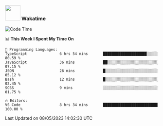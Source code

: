 ### <img src="https://media.giphy.com/media/VgCDAzcKvsR6OM0uWg/giphy.gif" width="50"> Wakatime

  <!--START_SECTION:waka-->
![Code Time](http://img.shields.io/badge/Code%20Time-1%2C395%20hrs%2056%20mins-blue)

📊 **This Week I Spent My Time On** 

```text
💬 Programming Languages: 
TypeScript               6 hrs 54 mins       ████████████████████░░░░░   80.59 % 
JavaScript               36 mins             ██░░░░░░░░░░░░░░░░░░░░░░░   07.15 % 
JSON                     26 mins             █░░░░░░░░░░░░░░░░░░░░░░░░   05.12 % 
Bash                     12 mins             █░░░░░░░░░░░░░░░░░░░░░░░░   02.45 % 
SCSS                     9 mins              ░░░░░░░░░░░░░░░░░░░░░░░░░   01.75 % 

🔥 Editors: 
VS Code                  8 hrs 34 mins       █████████████████████████   100.00 % 
```


 Last Updated on 08/05/2023 14:02:30 UTC
<!--END_SECTION:waka-->
